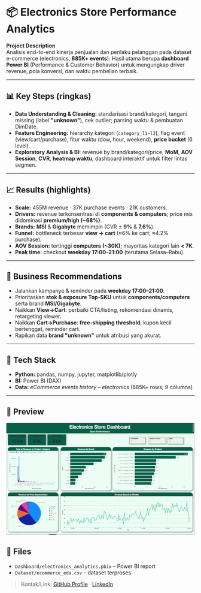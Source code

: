 # 📦 Electronics Store Performance Analytics

**Project Description**  
Analisis end-to-end kinerja penjualan dan perilaku pelanggan pada dataset e-commerce (electronics, **885K+ events**). Hasil utama berupa **dashboard Power BI** (Performance & Customer Behavior) untuk mengungkap driver revenue, pola konversi, dan waktu pembelian terbaik.

---

## 📊 Key Steps (ringkas)
- **Data Understanding & Cleaning:** standarisasi brand/kategori, tangani missing (label **"unknown"**), cek outlier; parsing waktu & pembuatan DimDate.  
- **Feature Engineering:** hierarchy kategori (`category_l1–l3`), flag event (view/cart/purchase), fitur waktu (dow, hour, weekend), **price bucket** (6 level).  
- **Exploratory Analysis & BI:** revenue by brand/kategori/price, **MoM**, **AOV Session**, **CVR**, **heatmap waktu**; dashboard interaktif untuk filter lintas segmen.

---

## 📈 Results (highlights)
- **Scale:** 455M revenue · 37K purchase events · 21K customers.  
- **Drivers:** revenue terkonsentrasi di **components & computers**; price mix didominasi **premium/high (~68%)**.  
- **Brands:** **MSI** & **Gigabyte** memimpin (CVR ± **9%** & **7.6%**).  
- **Funnel:** bottleneck terbesar **view → cart** (≈6% ke cart; ≈4.2% purchase).  
- **AOV Session:** tertinggi **computers (~30K)**; mayoritas kategori lain **< 7K**.  
- **Peak time:** checkout **weekday 17:00–21:00** (terutama Selasa–Rabu).

---

## 🧭 Business Recommendations
- Jalankan kampanye & reminder pada **weekday 17:00–21:00**.  
- Prioritaskan **stok & exposure Top-SKU** untuk **components/computers** serta brand **MSI/Gigabyte**.  
- Naikkan **View→Cart**: perbaiki CTA/listing, rekomendasi dinamis, retargeting viewer.  
- Naikkan **Cart→Purchase**: **free-shipping threshold**, kupon kecil bertenggat, reminder cart.  
- Rapikan data **brand "unknown"** untuk atribusi yang akurat.

---

## 🚀 Tech Stack
- **Python:** pandas, numpy, jupyter, matplotlib/plotly  
- **BI:** Power BI (DAX)  
- **Data:** *eCommerce events history – electronics* (885K+ rows; 9 columns)

---

## 📸 Preview
![Dashboard Preview](Dashboard/dashboar1.png)

## 🔗 Files
- `Dashboard/electronics_analytics.pbix` – Power BI report  
- `Dataset/ecommerce_eda.csv` – dataset terproses


> Kontak/Link: [GitHub Profile](#) · [LinkedIn](#)

